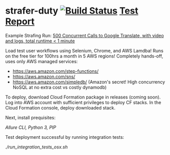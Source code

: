 # strafer-duty [![Build Status](https://travis-ci.org/tsu-denim/strafer-duty.svg?branch=master)](https://travis-ci.org/tsu-denim/strafer-duty) [Test Report](https://tsu-denim.github.io/strafer-duty/test-report)

Example Strafing Run: [500 Concurrent Calls to Google Translate, with video and logs, total runtime < 1 minute](https://tsu-denim.github.io/strafer-duty-demo/#behaviors)

Load test user workflows using Selenium, Chrome, and AWS Lamdba! Runs on the free tier for 100hrs a month in 5 AWS regions! Completely hands-off, uses only AWS managed services:

- https://aws.amazon.com/step-functions/
- https://aws.amazon.com/sns/
- https://aws.amazon.com/simpledb/ (Amazon's secret! High concurrency NoSQL at no extra cost vs costly dynamodb)

To deploy, download Cloud Formation package in releases (coming soon). Log into AWS account with
sufficient privileges to deploy CF stacks. In the Cloud Formation console,
deploy downloaded stack.

Next, install prequisites:

*Allure CLI, Python 3, PIP*

Test deployment successful by running integration tests:

*./run_integration_tests_osx.sh*

